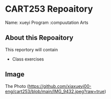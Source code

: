 # CART253 Repoaitory
Name: xueyi
Program :compuutation Arts
## About this Repoaitory
This reportory will contain 
- Class exercises
## Image 
The Photo (https://github.com/xiaxueyi00-eng/cart253/blob/main/IMG_9432.jpeg?raw=true)
